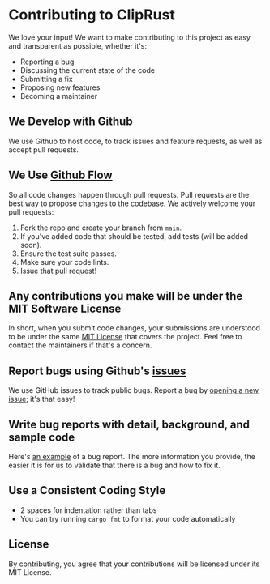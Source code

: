 # Contributing to ClipRust

We love your input! We want to make contributing to this project as easy and transparent as possible, whether it's:

- Reporting a bug
- Discussing the current state of the code
- Submitting a fix
- Proposing new features
- Becoming a maintainer

## We Develop with Github
We use Github to host code, to track issues and feature requests, as well as accept pull requests.

## We Use [Github Flow](https://guides.github.com/introduction/flow/index.html)
So all code changes happen through pull requests. Pull requests are the best way to propose changes to the codebase. We actively welcome your pull requests:

1. Fork the repo and create your branch from `main`.
2. If you've added code that should be tested, add tests (will be added soon).
3. Ensure the test suite passes.
4. Make sure your code lints.
5. Issue that pull request!

## Any contributions you make will be under the MIT Software License
In short, when you submit code changes, your submissions are understood to be under the same [MIT License](http://choosealicense.com/licenses/mit/) that covers the project. Feel free to contact the maintainers if that's a concern.

## Report bugs using Github's [issues](https://github.com/milinbhakta/ClipRust/issues)
We use GitHub issues to track public bugs. Report a bug by [opening a new issue](https://github.com/milinbhakta/ClipRust/issues/new); it's that easy!

## Write bug reports with detail, background, and sample code
Here's [an example](http://stackoverflow.com/q/12488905/180626) of a bug report. The more information you provide, the easier it is for us to validate that there is a bug and how to fix it.

## Use a Consistent Coding Style
* 2 spaces for indentation rather than tabs
* You can try running `cargo fmt` to format your code automatically

## License
By contributing, you agree that your contributions will be licensed under its MIT License.
